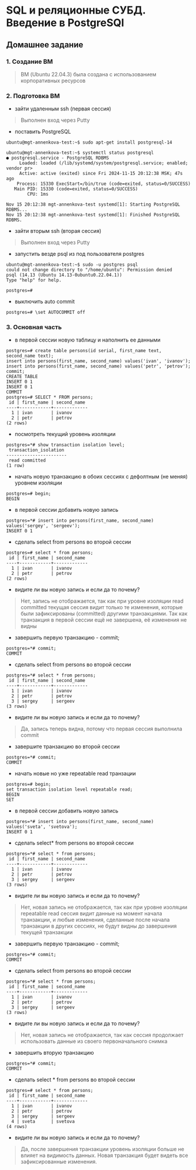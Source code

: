 # SQL и реляционные СУБД. Введение в PostgreSQl
## Домашнее задание
### 1. Создание ВМ
> ВМ (Ubuntu 22.04.3) была создана с использованием корпоративных ресурсов 
### 2. Подготовка ВМ
* зайти удаленным ssh (первая сессия)
> Выполнен вход через Putty
* поставить PostgreSQL
```
ubuntu@mgt-annenkova-test:~$ sudo apt-get install postgresql-14
```
```
ubuntu@mgt-annenkova-test:~$ systemctl status postgresql
● postgresql.service - PostgreSQL RDBMS
     Loaded: loaded (/lib/systemd/system/postgresql.service; enabled; vendor pr>
     Active: active (exited) since Fri 2024-11-15 20:12:38 MSK; 47s ago
    Process: 15330 ExecStart=/bin/true (code=exited, status=0/SUCCESS)
   Main PID: 15330 (code=exited, status=0/SUCCESS)
        CPU: 1ms

Nov 15 20:12:38 mgt-annenkova-test systemd[1]: Starting PostgreSQL RDBMS...
Nov 15 20:12:38 mgt-annenkova-test systemd[1]: Finished PostgreSQL RDBMS.

```
* зайти вторым ssh (вторая сессия)
> Выполнен вход через Putty
* запустить везде psql из под пользователя postgres
```
ubuntu@mgt-annenkova-test:~$ sudo -u postgres psql
could not change directory to "/home/ubuntu": Permission denied
psql (14.13 (Ubuntu 14.13-0ubuntu0.22.04.1))
Type "help" for help.

postgres=#
```
* выключить auto commit
```
postgres=# \set AUTOCOMMIT off
```
### 3. Основная часть
* в первой сессии новую таблицу и наполнить ее данными
```
postgres=# create table persons(id serial, first_name text, second_name text);
insert into persons(first_name, second_name) values('ivan', 'ivanov');
insert into persons(first_name, second_name) values('petr', 'petrov');
commit;
CREATE TABLE
INSERT 0 1
INSERT 0 1
COMMIT
postgres=# SELECT * FROM persons;
 id | first_name | second_name
----+------------+-------------
  1 | ivan       | ivanov
  2 | petr       | petrov
(2 rows)
```
* посмотреть текущий уровень изоляции
```
postgres=*# show transaction isolation level;
 transaction_isolation
-----------------------
 read committed
(1 row)
```
* начать новую транзакцию в обоих сессиях с дефолтным (не меняя) уровнем изоляции
```
postgres=# begin;
BEGIN
```
* в первой сессии добавить новую запись
```
postgres=*# insert into persons(first_name, second_name) values('sergey', 'sergeev');
INSERT 0 1
```
* сделать select from persons во второй сессии
```
postgres=# select * from persons;
 id | first_name | second_name
----+------------+-------------
  1 | ivan       | ivanov
  2 | petr       | petrov
(2 rows)
```
* видите ли вы новую запись и если да то почему?
> Нет, запись не отображается, так как при уровне изоляции read committed текущая сессия видит только те изменения, которые были зафиксированы (committed) другими транзакциями. Так как транзакция в первой сессии ещё не завершена, её изменения не видны
* завершить первую транзакцию - commit;
```
postgres=*# commit;
COMMIT
```
* сделать select from persons во второй сессии
```
postgres=*# select * from persons;
 id | first_name | second_name
----+------------+-------------
  1 | ivan       | ivanov
  2 | petr       | petrov
  3 | sergey     | sergeev
(3 rows)
```
* видите ли вы новую запись и если да то почему?
> Да, запись теперь видна, потому что первая сессия выполнила commit
* завершите транзакцию во второй сессии
```
postgres=*# commit;
COMMIT
```
* начать новые но уже repeatable read транзации
```
postgres=# begin;
set transaction isolation level repeatable read;
BEGIN
SET
```
* в первой сессии добавить новую запись
```
postgres=*# insert into persons(first_name, second_name) values('sveta', 'svetova');
INSERT 0 1
```
* сделать select* from persons во второй сессии
```
postgres=*# select * from persons;
 id | first_name | second_name
----+------------+-------------
  1 | ivan       | ivanov
  2 | petr       | petrov
  3 | sergey     | sergeev
(3 rows)
```
* видите ли вы новую запись и если да то почему?
> Нет, новая запись не отображается, так как при уровне изоляции repeatable read сессия видит данные на момент начала транзакции, и любые изменения, сделанные после начала транзакции в других сессиях, не будут видны до завершения текущей транзакции
* завершить первую транзакцию - commit;
```
postgres=*# commit;
COMMIT
```
* сделать select from persons во второй сессии
```
postgres=*# select * from persons;
 id | first_name | second_name
----+------------+-------------
  1 | ivan       | ivanov
  2 | petr       | petrov
  3 | sergey     | sergeev
(3 rows)
```
* видите ли вы новую запись и если да то почему?
> Нет, новая запись не отображается, так как сессия продолжает использовать данные из своего первоначального снимка
* завершить вторую транзакцию
```
postgres=*# commit;
COMMIT
```
* сделать select * from persons во второй сессии
```
postgres=# select * from persons;
 id | first_name | second_name
----+------------+-------------
  1 | ivan       | ivanov
  2 | petr       | petrov
  3 | sergey     | sergeev
  4 | sveta      | svetova
(4 rows)
```
* видите ли вы новую запись и если да то почему?
> Да, после завершения транзакции уровень изоляции больше не влияет на видимость данных. Новая транзакция будет видеть все зафиксированные изменения.

